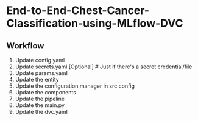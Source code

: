 # End-to-End-Chest-Cancer-Classification-using-MLflow-DVC


## Workflow

1. Update config.yaml
2. Update secrets.yaml [Optional] # Just if there's a secret credential/file
3. Update params.yaml
4. Update the entity
5. Update the configuration manager in src config
6. Update the components
7. Update the pipeline
8. Update the main.py
9. Update the dvc.yaml